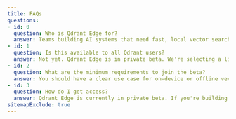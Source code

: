 ```yaml
---
title: FAQs
questions:
- id: 0
  question: Who is Qdrant Edge for?
  answer: Teams building AI systems that need fast, local vector search on embedded or resource-constrained devices, such as robots, mobile apps, or IoT hardware.
- id: 1
  question: Is this available to all Qdrant users?
  answer: Not yet. Qdrant Edge is in private beta. We're selecting a limited number of partners based on technical fit and active edge deployment scenarios.
- id: 2
  question: What are the minimum requirements to join the beta?
  answer: You should have a clear use case for on-device or offline vector search. Preference is given to companies working with embedded hardware or deploying agents at the edge.
- id: 3
  question: How do I get access?
  answer: Qdrant Edge is currently in private beta. If you're building edge-native or embedded AI systems and want early access, apply to join the beta.
sitemapExclude: true
---
```

